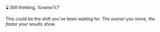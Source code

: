 ⌛️ Still thinking\, *%name%?*

This could be the shift you\'ve been waiting for\. *The sooner you move\, the faster your results show\.*